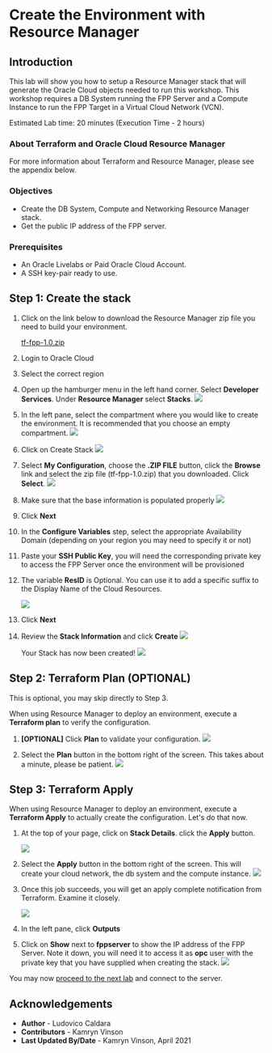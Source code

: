 # Create the Environment with Resource Manager
## Introduction
This lab will show you how to setup a Resource Manager stack that will generate the Oracle Cloud objects needed to run this workshop. This workshop requires a DB System running the FPP Server and a Compute Instance to run the FPP Target in a Virtual Cloud Network (VCN).

Estimated Lab time: 20 minutes (Execution Time - 2 hours)

### About Terraform and Oracle Cloud Resource Manager
For more information about Terraform and Resource Manager, please see the appendix below.

### Objectives
* Create the DB System, Compute and Networking Resource Manager stack.
* Get the public IP address of the FPP server.

### Prerequisites
* An Oracle Livelabs or Paid Oracle Cloud Account.
* A SSH key-pair ready to use.

## **Step 1:** Create the stack

1. Click on the link below to download the Resource Manager zip file you need to build your environment.

    [tf-fpp-1.0.zip](https://objectstorage.us-ashburn-1.oraclecloud.com/p/o387wRpvG_oMB4lmVNV8e9M5tw3r5mGsS6oCBDxfM8ag34a7bjTnrwVQDlwb-ot6/n/c4u04/b/data-management-library-files/o/tf-fpp-1.0.zip)

2. Login to Oracle Cloud
3. Select the correct region
4. Open up the hamburger menu in the left hand corner. Select **Developer Services**. Under **Resource Manager** select **Stacks**.
    ![](./images/select-stacks.png)

5. In the left pane, select the compartment where you would like to create the environment. It is recommended that you choose an empty compartment.
    ![](./images/select-compartment.png)

6. Click on Create Stack
    ![](./images/01-resmgr-compartment.png)
7. Select **My Configuration**, choose the **.ZIP FILE** button, click the **Browse** link and select the zip file (tf-fpp-1.0.zip) that you downloaded. Click **Select**.
    ![](./images/02-resmgr-zip.png)
8. Make sure that the base information is populated properly
    ![](./images/03-resmgr-stack-info.png)
9. Click **Next**
10. In the **Configure Variables** step, select the appropriate Availability Domain (depending on your region you may need to specify it or not)
11. Paste your **SSH Public Key**, you will need the corresponding private key to access the FPP Server once the environment will be provisioned
12. The variable **ResID** is Optional. You can use it to add a specific suffix to the Display Name of the Cloud Resources.

    ![](./images/04-resmgr-stack-variables.png)
13. Click **Next**
14. Review the **Stack Information** and click **Create**
    ![](./images/create-stack.png)

    Your Stack has now been created!
    ![](./images/stack-created.png)

## **Step 2:** Terraform Plan (OPTIONAL)
This is optional, you may skip directly to Step 3.

When using Resource Manager to deploy an environment, execute a **Terraform plan** to verify the configuration.
1. **[OPTIONAL]** Click **Plan** to validate your configuration. 
    ![](./images/plan-job.png)

2. Select the **Plan** button in the bottom right of the screen. This takes about a minute, please be patient.
    ![](./images/plan-job2.png)

## **Step 3:** Terraform Apply
When using Resource Manager to deploy an environment, execute a **Terraform Apply** to actually create the configuration. Let's do that now.

1. At the top of your page, click on **Stack Details**. click the **Apply** button. 

    ![](./images/apply-job.png)

2. Select the **Apply** button in the bottom right of the screen. This will create your cloud network, the db system and the compute instance.
    ![](./images/apply-job2.png)

3. Once this job succeeds, you will get an apply complete notification from Terraform. Examine it closely.

    ![](./images/05-resmgr-apply-succeeded.png)

4. In the left pane, click **Outputs**
5. Click on **Show** next to **fppserver** to show the IP address of the FPP Server. Note it down, you will need it to access it as **opc** user with the private key that you have supplied when creating the stack.
    ![](./images/06-resmgr-ip-addresses.png)

You may now [proceed to the next lab](#next) and connect to the server.

## Acknowledgements

- **Author** - Ludovico Caldara
- **Contributors** - Kamryn Vinson
- **Last Updated By/Date** -  Kamryn Vinson, April 2021
